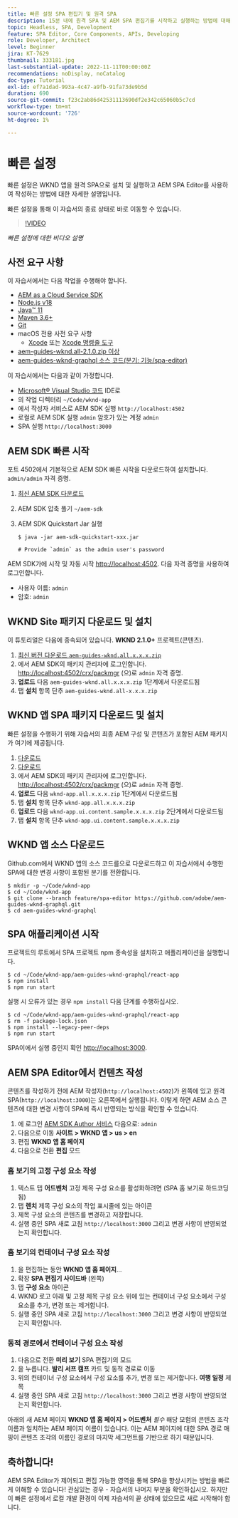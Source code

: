 ```yaml
---
title: 빠른 설정 SPA 편집기 및 원격 SPA
description: 15분 내에 원격 SPA 및 AEM SPA 편집기를 시작하고 실행하는 방법에 대해 알아보십시오.
topic: Headless, SPA, Development
feature: SPA Editor, Core Components, APIs, Developing
role: Developer, Architect
level: Beginner
jira: KT-7629
thumbnail: 333181.jpg
last-substantial-update: 2022-11-11T00:00:00Z
recommendations: noDisplay, noCatalog
doc-type: Tutorial
exl-id: ef7a1dad-993a-4c47-a9fb-91fa73de9b5d
duration: 690
source-git-commit: f23c2ab86d42531113690df2e342c65060b5c7cd
workflow-type: tm+mt
source-wordcount: '726'
ht-degree: 1%

---
```


# 빠른 설정

빠른 설정은 WKND 앱을 원격 SPA으로 설치 및 실행하고 AEM SPA Editor를 사용하여 작성하는 방법에 대한 자세한 설명입니다.

빠른 설정을 통해 이 자습서의 종료 상태로 바로 이동할 수 있습니다.

>[!VIDEO](https://video.tv.adobe.com/v/333181?quality=12&learn=on)

_빠른 설정에 대한 비디오 설명_

## 사전 요구 사항

이 자습서에서는 다음 작업을 수행해야 합니다.

+ [AEM as a Cloud Service SDK](https://experienceleague.adobe.com/docs/experience-manager-learn/cloud-service/local-development-environment-set-up/aem-runtime.html?lang=en)
+ [Node.js v18](https://nodejs.org/en/)
+ [Java™ 11](https://downloads.experiencecloud.adobe.com/content/software-distribution/en/general.html)
+ [Maven 3.6+](https://maven.apache.org/)
+ [Git](https://git-scm.com/downloads)
+ macOS 전용 사전 요구 사항
   + [Xcode](https://developer.apple.com/xcode/) 또는 [Xcode 명령줄 도구](https://developer.apple.com/xcode/resources/)
+ [aem-guides-wknd.all-2.1.0.zip 이상](https://github.com/adobe/aem-guides-wknd/releases)
+ [aem-guides-wknd-graphql 소스 코드(분기: 기능/spa-editor)](https://github.com/adobe/aem-guides-wknd-graphql/tree/feature/spa-editor)


이 자습서에서는 다음과 같이 가정합니다.

+ [Microsoft® Visual Studio 코드](https://visualstudio.microsoft.com/) IDE로
+ 의 작업 디렉터리 `~/Code/wknd-app`
+ 에서 작성자 서비스로 AEM SDK 실행 `http://localhost:4502`
+ 로컬로 AEM SDK 실행 `admin` 암호가 있는 계정 `admin`
+ SPA 실행 `http://localhost:3000`

## AEM SDK 빠른 시작

포트 4502에서 기본적으로 AEM SDK 빠른 시작을 다운로드하여 설치합니다. `admin/admin` 자격 증명.

1. [최신 AEM SDK 다운로드](https://experience.adobe.com/#/downloads/content/software-distribution/en/aemcloud.html?fulltext=AEM*+SDK*&amp;orderby=%40jcr%3Acontent%2Fjcr%3AlastModified&amp;orderby.sort=desc&amp;layout=list&amp;p.offset=0&amp;p.limit=1)
1. AEM SDK 압축 풀기 `~/aem-sdk`
1. AEM SDK Quickstart Jar 실행

   ```
   $ java -jar aem-sdk-quickstart-xxx.jar
   
   # Provide `admin` as the admin user's password
   ```

AEM SDK가에 시작 및 자동 시작 [http://localhost:4502](http://localhost:4502). 다음 자격 증명을 사용하여 로그인합니다.

+ 사용자 이름: `admin`
+ 암호: `admin`

## WKND Site 패키지 다운로드 및 설치

이 튜토리얼은 다음에 종속되어 있습니다. __WKND 2.1.0+__ 프로젝트(콘텐츠).

1. [최신 버전 다운로드 `aem-guides-wknd.all.x.x.x.zip`](https://github.com/adobe/aem-guides-wknd/releases)
1. 에서 AEM SDK의 패키지 관리자에 로그인합니다. [http://localhost:4502/crx/packmgr](http://localhost:4502/crx/packmgr) (으)로 `admin` 자격 증명.
1. __업로드__ 다음 `aem-guides-wknd.all.x.x.x.zip` 1단계에서 다운로드됨
1. 탭 __설치__ 항목 단추 `aem-guides-wknd.all-x.x.x.zip`

## WKND 앱 SPA 패키지 다운로드 및 설치

빠른 설정을 수행하기 위해 자습서의 최종 AEM 구성 및 콘텐츠가 포함된 AEM 패키지가 여기에 제공됩니다.

1. [다운로드 ](./assets/quick-setup/wknd-app.all-1.0.0-SNAPSHOT.zip)
1. [다운로드 ](./assets/quick-setup/wknd-app.ui.content.sample-1.0.1.zip)
1. 에서 AEM SDK의 패키지 관리자에 로그인합니다. [http://localhost:4502/crx/packmgr](http://localhost:4502/crx/packmgr) (으)로 `admin` 자격 증명.
1. __업로드__ 다음 `wknd-app.all.x.x.x.zip` 1단계에서 다운로드됨
1. 탭 __설치__ 항목 단추 `wknd-app.all.x.x.x.zip`
1. __업로드__ 다음 `wknd-app.ui.content.sample.x.x.x.zip` 2단계에서 다운로드됨
1. 탭 __설치__ 항목 단추 `wknd-app.ui.content.sample.x.x.x.zip`

## WKND 앱 소스 다운로드

Github.com에서 WKND 앱의 소스 코드를으로 다운로드하고 이 자습서에서 수행한 SPA에 대한 변경 사항이 포함된 분기를 전환합니다.

```
$ mkdir -p ~/Code/wknd-app
$ cd ~/Code/wknd-app
$ git clone --branch feature/spa-editor https://github.com/adobe/aem-guides-wknd-graphql.git
$ cd aem-guides-wknd-graphql
```

## SPA 애플리케이션 시작

프로젝트의 루트에서 SPA 프로젝트 npm 종속성을 설치하고 애플리케이션을 실행합니다.

```
$ cd ~/Code/wknd-app/aem-guides-wknd-graphql/react-app
$ npm install
$ npm run start
```

실행 시 오류가 있는 경우 `npm install` 다음 단계를 수행하십시오.

```
$ cd ~/Code/wknd-app/aem-guides-wknd-graphql/react-app
$ rm -f package-lock.json
$ npm install --legacy-peer-deps
$ npm run start
```

SPA이에서 실행 중인지 확인 [http://localhost:3000](http://localhost:3000).

## AEM SPA Editor에서 컨텐츠 작성

콘텐츠를 작성하기 전에 AEM 작성자(`http://localhost:4502`)가 왼쪽에 있고 원격 SPA(`http://localhost:3000`)는 오른쪽에서 실행됩니다. 이렇게 하면 AEM 소스 콘텐츠에 대한 변경 사항이 SPA에 즉시 반영되는 방식을 확인할 수 있습니다.

1. 에 로그인 [AEM SDK Author 서비스](http://localhost:4502) 다음으로: `admin`
1. 다음으로 이동 __사이트 > WKND 앱 > us > en__
1. 편집 __WKND 앱 홈 페이지__
1. 다음으로 전환 __편집__ 모드

### 홈 보기의 고정 구성 요소 작성

1. 텍스트 탭 __어드벤처__ 고정 제목 구성 요소를 활성화하려면 (SPA 홈 보기로 하드코딩됨)
1. 탭 __렌치__ 제목 구성 요소의 작업 표시줄에 있는 아이콘
1. 제목 구성 요소의 콘텐츠를 변경하고 저장합니다.
1. 실행 중인 SPA 새로 고침 `http://localhost:3000` 그리고 변경 사항이 반영되었는지 확인합니다.

### 홈 보기의 컨테이너 구성 요소 작성

1. 을 편집하는 동안 __WKND 앱 홈 페이지__...
1. 확장 __SPA 편집기 사이드바__ (왼쪽)
1. 탭 __구성 요소__ 아이콘
1. WKND 로고 아래 및 고정 제목 구성 요소 위에 있는 컨테이너 구성 요소에서 구성 요소를 추가, 변경 또는 제거합니다.
1. 실행 중인 SPA 새로 고침 `http://localhost:3000` 그리고 변경 사항이 반영되었는지 확인합니다.

### 동적 경로에서 컨테이너 구성 요소 작성

1. 다음으로 전환 __미리 보기__ SPA 편집기의 모드
1. 을 누릅니다. __발리 서프 캠프__ 카드 및 동적 경로로 이동
1. 위의 컨테이너 구성 요소에서 구성 요소를 추가, 변경 또는 제거합니다. __여행 일정__ 제목
1. 실행 중인 SPA 새로 고침 `http://localhost:3000` 그리고 변경 사항이 반영되었는지 확인합니다.

아래의 새 AEM 페이지 __WKND 앱 홈 페이지 > 어드벤처__ _필수_ 해당 모험의 콘텐츠 조각 이름과 일치하는 AEM 페이지 이름이 있습니다. 이는 AEM 페이지에 대한 SPA 경로 매핑이 콘텐츠 조각의 이름인 경로의 마지막 세그먼트를 기반으로 하기 때문입니다.

## 축하합니다!

AEM SPA Editor가 제어되고 편집 가능한 영역을 통해 SPA을 향상시키는 방법을 빠르게 이해할 수 있습니다! 관심있는 경우 - 자습서의 나머지 부분을 확인하십시오. 하지만 이 빠른 설정에서 로컬 개발 환경이 이제 자습서의 끝 상태에 있으므로 새로 시작해야 합니다.
